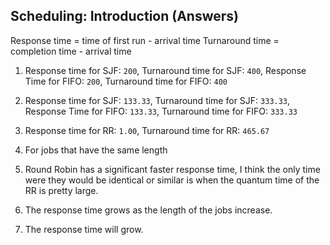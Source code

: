 ## Scheduling: Introduction (Answers)
Response time = time of first run - arrival time
Turnaround time = completion time - arrival time

1. Response time for SJF: `200`, Turnaround time for SJF: `400`, Response Time for FIFO: `200`, Turnaround time for FIFO: `400`

2. Response time for SJF: `133.33`, Turnaround time for SJF: `333.33`, Response Time for FIFO: `133.33`, Turnaround time for FIFO: `333.33`

3. Response time for RR: `1.00`, Turnaround time for RR: `465.67`

4. For jobs that have the same length

5. Round Robin has a significant faster response time, I think the only time were they would be identical or similar is when the quantum time of the RR is pretty large.

6. The response time grows as the length of the jobs increase.

7. The response time will grow.
